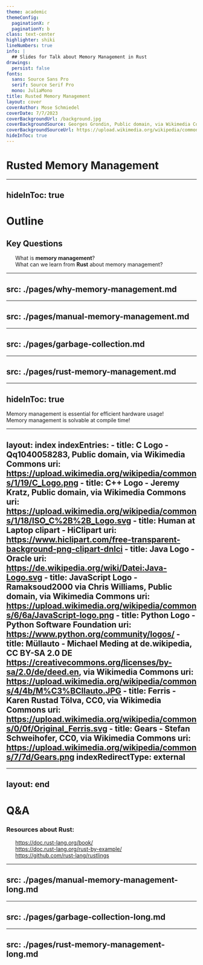 ```yaml
---
theme: academic
themeConfig:
  paginationX: r
  paginationY: b
class: text-center
highlighter: shiki
lineNumbers: true
info: |
  ## Slides for Talk about Memory Management in Rust
drawings:
  persist: false
fonts:
  sans: Source Sans Pro
  serif: Source Serif Pro
  mono: JuliaMono
title: Rusted Memory Management
layout: cover
coverAuthor: Mose Schmiedel
coverDate: 7/7/2023
coverBackgroundUrl: /background.jpg
coverBackgroundSource: Georges Grondin, Public domain, via Wikimedia Commons
coverBackgroundSourceUrl: https://upload.wikimedia.org/wikipedia/commons/2/26/Rusty_wall.jpg
hideInToc: true
---
```


# Rusted Memory Management

<!--
- thank you for joining my presentation about `Rusted Memory Management`
- please save your questions for the end
- slide number are in bottom right corner ->
    may be used for reference when asking a question
-->

---
hideInToc: true
---

# Outline

<Toc />

<div class="mt-10">

## Key Questions
- What is **memory management**?
- What can we learn from **Rust** about memory management?
</div>

---
src: ./pages/why-memory-management.md
---

---
src: ./pages/manual-memory-management.md
---

---
src: ./pages/garbage-collection.md
---

---
src: ./pages/rust-memory-management.md
---

---
hideInToc: true
---

<div class="flex flex-column w-full h-full items-center justify-around">
<div class="text-3xl text-center font-bold">
    <div v-click class="mt-8">
    Memory management is essential for efficient hardware usage!
    </div>
    <div v-click class="mt-8">
    Memory management is solvable at compile time!
    </div>
</div>
</div>

<!--
1. What is **memory management**?
2. Every computer system with a **limited amount of memory** needs to manage
    this memory, so that it knows when specific parts of the memory may
    be **reused**.
3. What can we learn from **Rust** about memory management?
4. By following some simple **software design rules** we can enable
    the **compiler to solve** memory management for us!
-->

---
layout: index
indexEntries:
    -
        title: C Logo - Qq1040058283, Public domain, via Wikimedia Commons
        uri: https://upload.wikimedia.org/wikipedia/commons/1/19/C_Logo.png
    -
        title: C++ Logo - Jeremy Kratz, Public domain, via Wikimedia Commons
        uri: https://upload.wikimedia.org/wikipedia/commons/1/18/ISO_C%2B%2B_Logo.svg
    -
        title: Human at Laptop clipart - HiClipart
        uri: https://www.hiclipart.com/free-transparent-background-png-clipart-dnlci
    -
        title: Java Logo - Oracle
        uri: https://de.wikipedia.org/wiki/Datei:Java-Logo.svg
    -
        title: JavaScript Logo - Ramaksoud2000 via Chris Williams, Public domain, via Wikimedia Commons
        uri: https://upload.wikimedia.org/wikipedia/commons/6/6a/JavaScript-logo.png
    -
        title: Python Logo - Python Software Foundation
        uri: https://www.python.org/community/logos/
    -
        title: Müllauto - Michael Meding at de.wikipedia, CC BY-SA 2.0 DE <https://creativecommons.org/licenses/by-sa/2.0/de/deed.en>, via Wikimedia Commons
        uri: https://upload.wikimedia.org/wikipedia/commons/4/4b/M%C3%BCllauto.JPG
    -
        title: Ferris - Karen Rustad Tölva, CC0, via Wikimedia Commons
        uri: https://upload.wikimedia.org/wikipedia/commons/0/0f/Original_Ferris.svg
    -
        title: Gears - Stefan Schweihofer, CC0, via Wikimedia Commons
        uri: https://upload.wikimedia.org/wikipedia/commons/7/7d/Gears.png
indexRedirectType: external
---

---
layout: end
---
# Q&A

<div class="mt-8">

### Resources about Rust:
- https://doc.rust-lang.org/book/
- https://doc.rust-lang.org/rust-by-example/
- https://github.com/rust-lang/rustlings
</div>

<style>
li {
    list-style-type: none;
}
</style>


---
src: ./pages/manual-memory-management-long.md
---

---
src: ./pages/garbage-collection-long.md
---

---
src: ./pages/rust-memory-management-long.md
---
